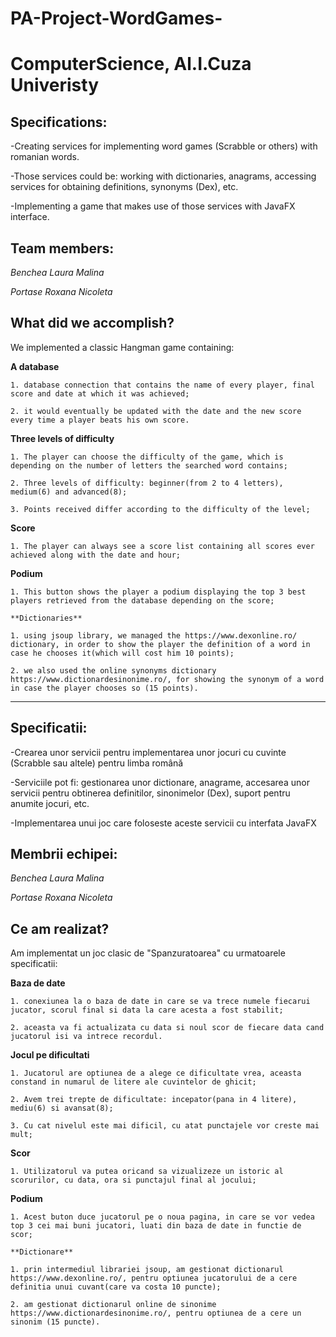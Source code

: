# PA-Project-WordGames-
# ComputerScience, Al.I.Cuza Univeristy

## Specifications:

-Creating services for implementing word games (Scrabble or others) with romanian words.

-Those services could be: working with dictionaries, anagrams, accessing services for obtaining definitions, synonyms (Dex), etc.

-Implementing a game that makes use of those services with JavaFX interface.

## Team members:

*Benchea Laura Malina*

*Portase Roxana Nicoleta*

## What did we accomplish?

  We implemented a classic Hangman game containing:
  
  **A database**
  
    1. database connection that contains the name of every player, final score and date at which it was achieved;
    
    2. it would eventually be updated with the date and the new score every time a player beats his own score.
    
  **Three levels of difficulty**
  
    1. The player can choose the difficulty of the game, which is depending on the number of letters the searched word contains;
    
    2. Three levels of difficulty: beginner(from 2 to 4 letters), medium(6) and advanced(8);
    
    3. Points received differ according to the difficulty of the level;
    
   **Score**
   
    1. The player can always see a score list containing all scores ever achieved along with the date and hour;
    
   **Podium**
   
    1. This button shows the player a podium displaying the top 3 best players retrieved from the database depending on the score;
    
    **Dictionaries**
    
    1. using jsoup library, we managed the https://www.dexonline.ro/ dictionary, in order to show the player the definition of a word in case he chooses it(which will cost him 10 points);
    
    2. we also used the online synonyms dictionary https://www.dictionardesinonime.ro/, for showing the synonym of a word in case the player chooses so (15 points).


-------------------------------------------------------------------------------------------------------------------------------------------

## Specificatii:

-Crearea unor servicii pentru implementarea unor jocuri cu cuvinte (Scrabble sau altele) pentru limba română

-Serviciile pot fi: gestionarea unor dictionare, anagrame, accesarea unor servicii pentru obtinerea definitilor, sinonimelor (Dex), suport pentru anumite jocuri, etc.

-Implementarea unui joc care foloseste aceste servicii cu interfata JavaFX

## Membrii echipei:

*Benchea Laura Malina*

*Portase Roxana Nicoleta*

## Ce am realizat?

  Am implementat un joc clasic de "Spanzuratoarea" cu urmatoarele specificatii:
  
  **Baza de date**
  
    1. conexiunea la o baza de date in care se va trece numele fiecarui jucator, scorul final si data la care acesta a fost stabilit;
    
    2. aceasta va fi actualizata cu data si noul scor de fiecare data cand jucatorul isi va intrece recordul.
    
  **Jocul pe dificultati**
  
    1. Jucatorul are optiunea de a alege ce dificultate vrea, aceasta constand in numarul de litere ale cuvintelor de ghicit;
    
    2. Avem trei trepte de dificultate: incepator(pana in 4 litere), mediu(6) si avansat(8);
    
    3. Cu cat nivelul este mai dificil, cu atat punctajele vor creste mai mult;
    
   **Scor**
   
    1. Utilizatorul va putea oricand sa vizualizeze un istoric al scorurilor, cu data, ora si punctajul final al jocului;
    
   **Podium**
   
    1. Acest buton duce jucatorul pe o noua pagina, in care se vor vedea top 3 cei mai buni jucatori, luati din baza de date in functie de scor;
    
    **Dictionare**
    
    1. prin intermediul librariei jsoup, am gestionat dictionarul https://www.dexonline.ro/, pentru optiunea jucatorului de a cere definitia unui cuvant(care va costa 10 puncte);
    
    2. am gestionat dictionarul online de sinonime https://www.dictionardesinonime.ro/, pentru optiunea de a cere un sinonim (15 puncte).
    
